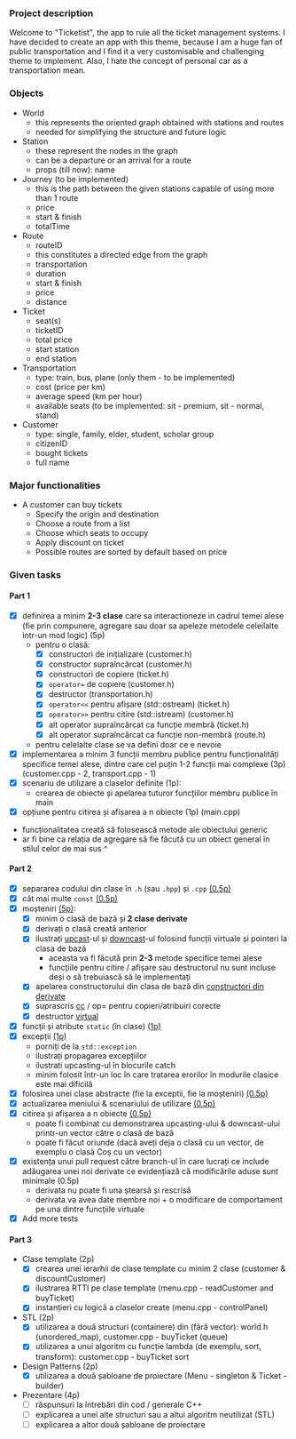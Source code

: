 ### Project description
Welcome to "Ticketist", the app to rule all the ticket management systems. I have decided to create an app with this theme, because I am a huge fan of public transportation and I find it a very customisable and challenging theme to implement. Also, I hate the concept of personal car as a transportation mean.

### Objects
* World
  - this represents the oriented graph obtained with stations and routes
  - needed for simplifying the structure and future logic
* Station
  - these represent the nodes in the graph
  - can be a departure or an arrival for a route
  - props (till now): name
* Journey (to be implemented)
  - this is the path between the given stations capable of using more than 1 route
  - price
  - start & finish
  - totalTime
* Route
  - routeID
  - this constitutes a directed edge from the graph
  - transportation
  - duration
  - start & finish
  - price
  - distance
* Ticket
  - seat(s)
  - ticketID
  - total price
  - start station
  - end station
* Transportation
  - type: train, bus, plane (only them - to be implemented)
  - cost (price per km)
  - average speed (km per hour)
  - available seats (to be implemented: sit - premium, sit - normal, stand)
* Customer
  - type: single, family, elder, student, scholar group
  - citizenID
  - bought tickets
  - full name

### Major functionalities
* A customer can buy tickets
  * Specify the origin and destination
  * Choose a route from a list
  * Choose which seats to occupy
  * Apply discount on ticket
  * Possible routes are sorted by default based on price

### Given tasks
#### Part 1
- [x] definirea a minim **2-3 clase** care sa interactioneze in cadrul temei alese (fie prin compunere, agregare sau doar sa apeleze metodele celeilalte intr-un mod logic) (5p)
  - pentru o clasă:
    - [x] constructori de inițializare (customer.h)
    - [x] constructor supraîncărcat (customer.h)
    - [x] constructori de copiere (ticket.h)
    - [x] `operator=` de copiere (customer.h)
    - [x] destructor (transportation.h)
    - [x] `operator<<` pentru afișare (std::ostream) (ticket.h)
    - [x] `operator>>` pentru citire (std::istream) (customer.h)
    - [x] alt operator supraîncărcat ca funcție membră (ticket.h)
    - [x] alt operator supraîncărcat ca funcție non-membră (route.h)
  - pentru celelalte clase se va defini doar ce e nevoie
- [x] implementarea a minim 3 funcții membru publice pentru funcționalități specifice temei alese, dintre care cel puțin 1-2 funcții mai complexe (3p) (customer.cpp - 2, transport.cpp - 1)
- [x] scenariu de utilizare a claselor definite (1p):
  - crearea de obiecte și apelarea tuturor funcțiilor membru publice în main
- [x] opțiune pentru citirea și afișarea a n obiecte (1p) (main.cpp)
- funcționalitatea creată să folosească metode ale obiectului generic
- ar fi bine ca relația de agregare să fie făcută cu un obiect general în stilul celor de mai sus ^

#### Part 2
- [x] separarea codului din clase în `.h` (sau `.hpp`) și `.cpp` [(0.5p)](https://github.com/Ionnier/poo/tree/main/proiect/P01#separarea-implement%C4%83rii-metodelor-din-clase)
- [x] cât mai multe `const` [(0.5p)](https://github.com/Ionnier/poo/tree/main/labs/L04#reminder-const-everywhere)
- [x] moșteniri [(5p)](https://github.com/Ionnier/poo/tree/main/labs/L04#exemplu):
  - [x] minim o clasă de bază și **2 clase derivate**
  - [x] derivați o clasă creată anterior
  - [x] ilustrați [upcast](https://github.com/Ionnier/poo/tree/main/labs/L04#solu%C8%9Bie-func%C8%9Bii-virtuale-late-binding)-ul și [downcast](https://github.com/Ionnier/poo/tree/main/labs/L04#smarter-downcast-dynamic-cast)-ul folosind funcții virtuale și pointeri la clasa de bază
    - aceasta va fi făcută prin **2-3** metode specifice temei alese
    - funcțiile pentru citire / afișare sau destructorul nu sunt incluse deși o să trebuiască să le implementați
  - [x] apelarea constructorului din clasa de bază din [constructori din derivate](https://github.com/Ionnier/poo/tree/main/labs/L04#comportamentul-constructorului-la-derivare)
  - [x] suprascris [cc](https://github.com/Ionnier/poo/tree/main/labs/L04#comportamentul-constructorului-de-copiere-la-derivare) / op= pentru copieri/atribuiri corecte
  - [x] destructor [virtual](https://github.com/Ionnier/poo/tree/main/labs/L04#solu%C8%9Bie-func%C8%9Bii-virtuale-late-binding)
- [x] funcții și atribute `static` (în clase) [(1p)](https://github.com/Ionnier/poo/tree/main/labs/L04#static)
- [x] excepții [(1p)](https://github.com/Ionnier/poo/tree/main/labs/L04#exception-handling)
  - porniți de la `std::exception`
  - ilustrați propagarea excepțiilor
  - ilustrati upcasting-ul în blocurile catch
  - minim folosit într-un loc în care tratarea erorilor în modurile clasice este mai dificilă
- [x] folosirea unei clase abstracte (fie la exceptii, fie la moșteniri) [(0.5p)](https://github.com/Ionnier/poo/tree/main/labs/L04#clase-abstracte)
- [x] actualizarea meniului & scenariului de utilizare [(0.5p)](https://github.com/Ionnier/oop-template-t1/blob/main/main.cpp#L16)
- [x] citirea și afișarea a n obiecte [(0.5p)](https://github.com/Ionnier/oop-template-t1/blob/main/main.cpp#L13)
  - poate fi combinat cu demonstrarea upcasting-ului & downcast-ului printr-un vector către o clasă de bază
  - poate fi făcut oriunde (dacă aveți deja o clasă cu un vector, de exemplu o clasă Coș cu un vector<Produs>)
- [x] existența unui pull request către branch-ul în care lucrați ce include adăugarea unei noi derivate ce evidențiază că modificările aduse sunt minimale (0.5p)
  - derivata nu poate fi una ștearsă și rescrisă
  - derivata va avea date membre noi + o modificare de comportament pe una dintre funcțiile virtuale
- [x] Add more tests

#### Part 3
- Clase template (2p)
  - [x] crearea unei ierarhii de clase template cu minim 2 clase (customer & discountCustomer)
  - [x] ilustrarea RTTI pe clase template (menu.cpp - readCustomer and buyTicket)
  - [x] instanțieri cu logică a claselor create (menu.cpp - controlPanel)
- STL (2p)
  - [x] utilizarea a două structuri (containere) din (fără vector): world.h (unordered_map), customer.cpp - buyTicket (queue)
  - [x] utilizarea a unui algoritm cu funcție lambda (de exemplu, sort, transform): customer.cpp - buyTicket sort
- Design Patterns (2p)
  - [x] utilizarea a două șabloane de proiectare (Menu - singleton & Ticket - builder)
- Prezentare (4p)
  - [ ] răspunsuri la întrebări din cod / generale C++
  - [ ] explicarea a unei alte structuri sau a altui algoritm neutilizat (STL)
  - [ ] explicarea a altor două șabloane de proiectare